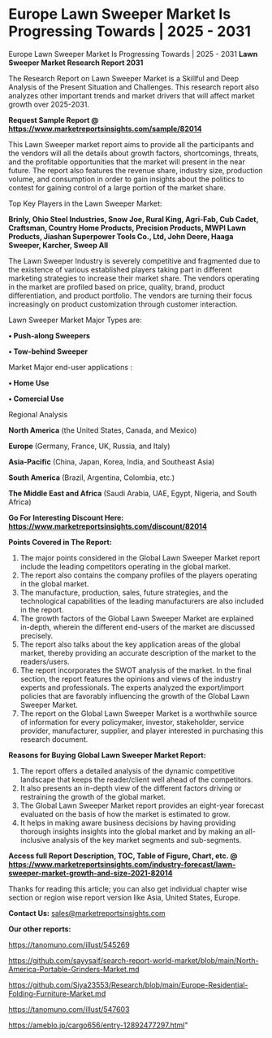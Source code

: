 # Europe Lawn Sweeper Market Is Progressing Towards | 2025 - 2031
Europe Lawn Sweeper Market Is Progressing Towards | 2025 - 2031
<strong>Lawn Sweeper Market Research Report 2031</strong>

The Research Report on Lawn Sweeper Market is a Skillful and Deep Analysis of the Present Situation and Challenges. This research report also analyzes other important trends and market drivers that will affect market growth over 2025-2031.

<strong>Request Sample Report @ <a href=https://www.marketreportsinsights.com/sample/82014>https://www.marketreportsinsights.com/sample/82014</a></strong>

This Lawn Sweeper market report aims to provide all the participants and the vendors will all the details about growth factors, shortcomings, threats, and the profitable opportunities that the market will present in the near future. The report also features the revenue share, industry size, production volume, and consumption in order to gain insights about the politics to contest for gaining control of a large portion of the market share.

Top Key Players in the Lawn Sweeper Market:

<strong>Brinly, Ohio Steel Industries, Snow Joe, Rural King, Agri-Fab, Cub Cadet, Craftsman, Country Home Products, Precision Products, MWPI Lawn Products, Jiashan Superpower Tools Co., Ltd, John Deere, Haaga Sweeper, Karcher, Sweep All</strong>

The Lawn Sweeper Industry is severely competitive and fragmented due to the existence of various established players taking part in different marketing strategies to increase their market share. The vendors operating in the market are profiled based on price, quality, brand, product differentiation, and product portfolio. The vendors are turning their focus increasingly on product customization through customer interaction.

Lawn Sweeper Market Major Types are:

<strong>• Push-along Sweepers

• Tow-behind Sweeper</strong>

Market Major end-user applications :

<strong>• Home Use

• Comercial Use</strong>

Regional Analysis

</u><strong><b>North America</b></strong> (the United States, Canada, and Mexico)

<strong><b>Europe </b></strong>(Germany, France, UK, Russia, and Italy)

<strong><b>Asia-Pacific</b></strong> (China, Japan, Korea, India, and Southeast Asia)

<strong><b>South America</b></strong> (Brazil, Argentina, Colombia, etc.)

<strong><b>The Middle East and Africa</b></strong> (Saudi Arabia, UAE, Egypt, Nigeria, and South Africa)

<strong>Go For Interesting Discount Here: <a href=https://www.marketreportsinsights.com/discount/82014>https://www.marketreportsinsights.com/discount/82014</a></strong>

<strong>Points Covered in The Report:</strong>
<ol>
  <li>The major points considered in the Global Lawn Sweeper Market report include the leading competitors operating in the global market.</li>
  <li>The report also contains the company profiles of the players operating in the global market.</li>
  <li>The manufacture, production, sales, future strategies, and the technological capabilities of the leading manufacturers are also included in the report.</li>
  <li>The growth factors of the Global Lawn Sweeper Market are explained in-depth, wherein the different end-users of the market are discussed precisely.</li>
  <li>The report also talks about the key application areas of the global market, thereby providing an accurate description of the market to the readers/users.</li>
  <li>The report incorporates the SWOT analysis of the market. In the final section, the report features the opinions and views of the industry experts and professionals. The experts analyzed the export/import policies that are favorably influencing the growth of the Global Lawn Sweeper Market.</li>
  <li>The report on the Global Lawn Sweeper Market is a worthwhile source of information for every policymaker, investor, stakeholder, service provider, manufacturer, supplier, and player interested in purchasing this research document.</li>
</ol>
<strong>Reasons for Buying Global Lawn Sweeper Market Report:</strong>

<ol>
  <li>The report offers a detailed analysis of the dynamic competitive landscape that keeps the reader/client well ahead of the competitors.</li>
  <li>It also presents an in-depth view of the different factors driving or restraining the growth of the global market.</li>
  <li>The Global Lawn Sweeper Market report provides an eight-year forecast evaluated on the basis of how the market is estimated to grow.</li>
  <li>It helps in making aware business decisions by having providing thorough insights insights into the global market and by making an all-inclusive analysis of the key market segments and sub-segments.</li>
</ol>
<strong>Access full Report Description, TOC, Table of Figure, Chart, etc. @ <a href=https://www.marketreportsinsights.com/industry-forecast/lawn-sweeper-market-growth-and-size-2021-82014>https://www.marketreportsinsights.com/industry-forecast/lawn-sweeper-market-growth-and-size-2021-82014</a></strong>


Thanks for reading this article; you can also get individual chapter wise section or region wise report version like Asia, United States, Europe.

<strong>Contact Us:</strong>
sales@marketreportsinsights.com

<strong>Our other reports:</strong>

<a href=https://tanomuno.com/illust/545269>https://tanomuno.com/illust/545269</a>

<a href=https://github.com/sayysaif/search-report-world-market/blob/main/North-America-Portable-Grinders-Market.md>https://github.com/sayysaif/search-report-world-market/blob/main/North-America-Portable-Grinders-Market.md</a>

<a href=https://github.com/Siya23553/Research/blob/main/Europe-Residential-Folding-Furniture-Market.md>https://github.com/Siya23553/Research/blob/main/Europe-Residential-Folding-Furniture-Market.md</a>

<a href=https://tanomuno.com/illust/547603>https://tanomuno.com/illust/547603</a>

<a href=https://ameblo.jp/cargo656/entry-12892477297.html>https://ameblo.jp/cargo656/entry-12892477297.html</a>"

